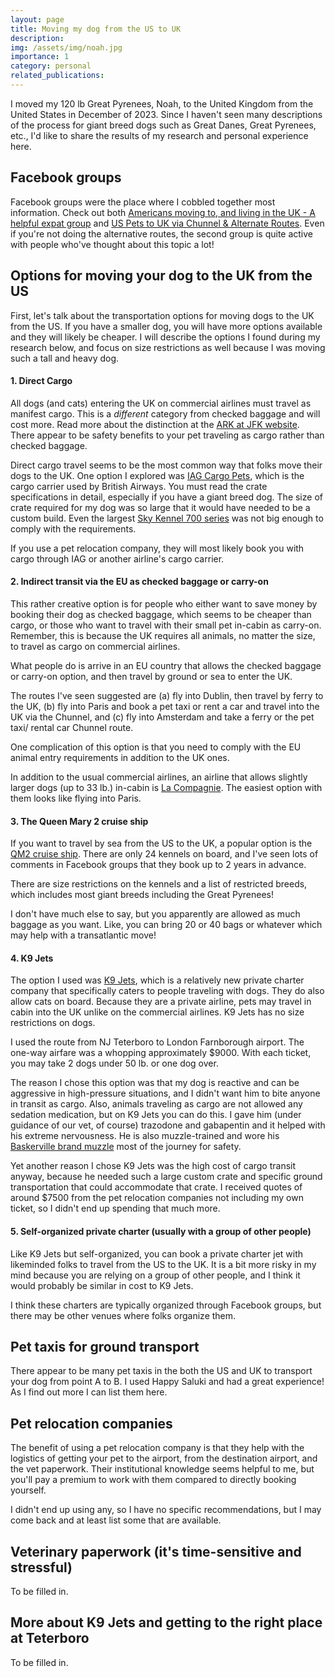 ```yaml
---
layout: page
title: Moving my dog from the US to UK
description:
img: /assets/img/noah.jpg
importance: 1
category: personal
related_publications:
---
```


I moved my 120 lb Great Pyrenees, Noah, to the United Kingdom from the United States
in December of 2023. Since I haven't seen many descriptions of the process for
giant breed dogs such as Great Danes, Great Pyrenees, etc., I'd like to share
the results of my research and personal experience here.

## Facebook groups

Facebook groups were the place where I cobbled together most information.
Check out both [Americans moving to, and living in the UK - A helpful expat group](https://www.facebook.com/groups/758464704201965/?mibextid=oMANbw) and [US Pets to UK via Chunnel & Alternate Routes](https://www.facebook.com/groups/petschunnel/?mibextid=oMANbw). Even if
you're not doing the alternative routes, the second group is quite active with people
who've thought about this topic a lot!

## Options for moving your dog to the UK from the US

First, let's talk about the transportation options for moving dogs to the UK from the US.
If you have a smaller dog, you will have more options available and they will likely
be cheaper. I will describe the options I found during my research below, and focus on
size restrictions as well because I was moving such a tall and heavy dog.

#### 1. Direct Cargo

All dogs (and cats) entering the UK on commercial airlines must travel as manifest cargo.
This is a *different* category from checked baggage and will cost more. Read more about the distinction at the [ARK at JFK website](https://www.arkpetoasis.com/flying-your-pet-as-cargo-vs-excess-baggage/:~:text=If%20your%20pet%20is%20too,pets%20are%20shipped%20as%20cargo.). There appear to be safety benefits to your pet traveling as cargo rather than checked baggage.

Direct cargo travel seems to be the most common way that folks move their
dogs to the UK. One option I explored was [IAG Cargo Pets](https://www.iagcargo.com/en/products/pets/),
which is the cargo carrier used by British Airways. You must read the crate specifications in detail, especially if you have a giant breed dog. The size of crate required for my dog was so large that it would have needed to be a custom build. Even the largest [Sky Kennel 700 series](https://www.petmate.com/petmates-sky-kennel/product/00700-surcharge) was not big enough to comply with the requirements.

If you use a pet relocation company, they will most likely book you with cargo through IAG or another airline's cargo carrier.

#### 2. Indirect transit via the EU as checked baggage or carry-on

This rather creative option is for people who either want to save money by booking their dog
as checked baggage, which seems to be cheaper than cargo, or those who want
to travel with their small pet in-cabin as carry-on. Remember, this is because the UK
requires all animals, no matter the size, to travel as cargo on commercial airlines.

What people do is arrive in an EU country that allows the checked baggage or carry-on
option, and then travel by ground or sea to enter the UK.

The routes I've seen suggested are (a) fly into Dublin, then travel by ferry to the UK,
(b) fly into Paris and book a pet taxi or rent a car and travel into the UK via the Chunnel, and (c) fly into Amsterdam and take a ferry or the pet taxi/ rental car Chunnel route.

One complication of this option is that you need to comply with the EU animal entry
requirements in addition to the UK ones.

In addition to the usual commercial airlines, an airline that allows slightly larger
dogs (up to 33 lb.) in-cabin is [La Compagnie](https://www.lacompagnie.com/en/plan/special-services/). The easiest option with them looks like flying into Paris.

#### 3. The Queen Mary 2 cruise ship

If you want to travel by sea from the US to the UK, a popular option is the [QM2 cruise ship](https://www.cunard.com/en-gb/cunard-stories/pets-on-board). There are only 24 kennels
on board, and I've seen lots of comments in Facebook groups that they book up to 2
years in advance.

There are size restrictions on the kennels and a list of restricted breeds, which
includes most giant breeds including the Great Pyrenees!

I don't have much else to say, but you apparently are allowed as much baggage as you
want. Like, you can bring 20 or 40 bags or whatever which may help with a transatlantic
move!


#### 4. K9 Jets

The option I used was [K9 Jets](https://www.k9jets.com), which is a relatively new
private charter company that specifically caters to people traveling with dogs. They
do also allow cats on board. Because they are a private airline, pets may travel in
cabin into the UK unlike on the commercial airlines. K9 Jets has no size restrictions
on dogs.

I used the route from NJ Teterboro to London Farnborough airport. The one-way airfare
was a whopping approximately $9000. With each ticket, you may take 2 dogs under 50 lb. or one dog over.

The reason
I chose this option was that my dog is reactive and can be aggressive in high-pressure
situations, and I didn't want him to bite anyone in transit as cargo. Also, animals
traveling as cargo are not allowed any sedation medication, but on K9 Jets you can
do this. I gave him (under guidance of our vet, of course) trazodone and gabapentin and
it helped with his extreme nervousness. He is also muzzle-trained and wore his
[Baskerville brand muzzle](https://companyofanimals.com/uk/brand-product/baskerville-ultra-muzzle/) most of the journey for safety.

Yet another reason I chose K9 Jets was
the high cost of cargo transit anyway, because he needed such a large custom crate and
specific ground transportation that could accommodate that crate. I received quotes of
around $7500 from the pet relocation companies not including my own ticket, so I didn't end up spending that much
more.

#### 5. Self-organized private charter (usually with a group of other people)

Like K9 Jets but self-organized, you can book a private charter jet with likeminded
folks to travel from the US to the UK. It is a bit more risky in my mind because you
are relying on a group of other people, and I think it would probably be similar
in cost to K9 Jets.

I think these charters are typically organized through Facebook groups, but there
may be other venues where folks organize them.

## Pet taxis for ground transport

There appear to be many pet taxis in the both the US and UK to transport your dog
from point A to B. I used Happy Saluki and had a great experience! As I find out more
I can list them here.

## Pet relocation companies

The benefit of using a pet relocation company is that they
help with the logistics of getting your pet to the airport, from the destination airport, and
the vet paperwork. Their institutional knowledge seems helpful to me, but you'll pay a premium to work with them compared to directly booking yourself.

I didn't end up using any, so I have no specific recommendations, but I may come
back and at least list some that are available.

## Veterinary paperwork (it's time-sensitive and stressful)

To be filled in.

## More about K9 Jets and getting to the right place at Teterboro

To be filled in.
